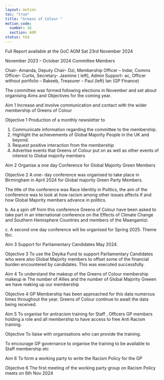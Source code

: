 ```yaml
---
layout: motion
toc: "true"
title: "Greens of Colour "
motion_code:
  number: 16
  section: AGM
status: tbd
---
```

Full Report available at the GoC AGM Sat 23rd November 2024



November 2023 – October 2024 Committee Members



Chair- Amanda, Deputy Chair- Dzi, Membership Officer – Indar, Comms Officer- Curtis, Secretary- Jasmine ( left), Admin Support- ac, Officer without portfolio – Rakeeb, Treasurer – Paul (left) Ian (GP Finance)

The committee was formed following elections in November and set about organising Aims and Objectives for the coming year.

Aim 1 Increase and involve communication and contact with the wider membership of Greens of Colour

Objective 1 Production of a monthly newsletter to

1. Communicate information regarding the committee to the membership.
2. Highlight the achievements of Global Majority People in the UK and beyond.
3. Request positive interaction from the membership
4. Advertise events that Greens of Colour put on as well as other events of interest to Global majority members

Aim 2 Organise a one day Conference for Global Majority Green Members

Objective 2 A one- day conference was organised to take place in Birmingham in April 2024 for Global majority Green Party Members.

The title of the conference was Race Identity in Politics, the aim of the conference was to look at how racism among other issues affects if and how Global Majority members advance in politics.



b. As a spin off from this conference Greens of Colour have been asked to take part in an international conference on the Effects of Climate Change and Southern Hemisphere Countries and members of the Maangamizi.



c. A second one day conference will be organised for Spring 2025. Theme tbc.



Aim 3 Support for Parliamentary Candidates May 2024.

Objective 3 To use the Deyika Fund to support Parliamentary Candidates who were also Global Majority members to offset some of the financial burden encountered by candidates. This was executed successfully.



Aim 4 To understand the makeup of the Greens of Colour membership makeup ie The number of Allies and the number of Global Majority Greeen we have making up our membership

Objective 4 GP Membership has been approached for this data numerous times throughout the year. Greens of Colour continue to await the data being received.



Aim 5 To organise for antiracism training for Staff , Officers GP members holding a role and all membership to have access to free Anti Racism training.

Objective To liaise with organisations who can provide the training.

To encourage GP governance to organise the training to be available to Staff membership etc



Aim 6 To form a working party to write the Racism Policy for the GP

Objective 6 The first meeting of the working party group on Racism Policy meets on 6th Nov 2024
